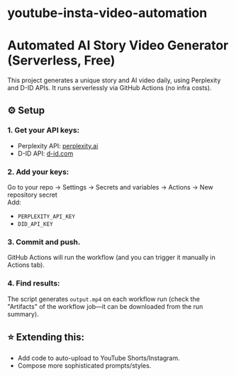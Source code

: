 # youtube-insta-video-automation
# Automated AI Story Video Generator (Serverless, Free)

This project generates a unique story and AI video daily, using Perplexity and D-ID APIs. It runs serverlessly via GitHub Actions (no infra costs).

## ⚙️ Setup

### 1. Get your API keys:
- Perplexity API: [perplexity.ai](https://www.perplexity.ai/pro)
- D-ID API: [d-id.com](https://studio.d-id.com/)

### 2. Add your keys:
Go to your repo → Settings → Secrets and variables → Actions → New repository secret  
Add:
- `PERPLEXITY_API_KEY`
- `DID_API_KEY`

### 3. Commit and push.
GitHub Actions will run the workflow (and you can trigger it manually in Actions tab).

### 4. Find results:
The script generates `output.mp4` on each workflow run (check the "Artifacts" of the workflow job—it can be downloaded from the run summary).

## ⭐ Extending this:

- Add code to auto-upload to YouTube Shorts/Instagram.
- Compose more sophisticated prompts/styles.
